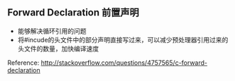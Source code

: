 ## Forward Declaration 前置声明

* 能够解决循环引用的问题
* 将#incude的头文件中的部分声明直接写过来，可以减少预处理器引用过来的头文件的数量，加快编译速度

Reference: http://stackoverflow.com/questions/4757565/c-forward-declaration
